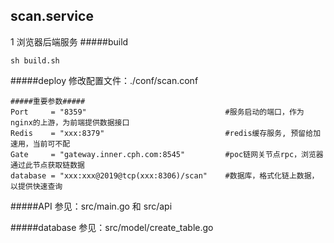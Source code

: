 ## scan.service
1
浏览器后端服务
#####build
```
sh build.sh
```
   
#####deploy
修改配置文件：./conf/scan.conf
```
#####重要参数#####
Port     = "8359"                               #服务启动的端口，作为nginx的上游，为前端提供数据接口
Redis    = "xxx:8379"                           #redis缓存服务, 预留给加速用，当前可不配
Gate     = "gateway.inner.cph.com:8545"         #poc链网关节点rpc，浏览器通过此节点获取链数据
database = "xxx:xxx@2019@tcp(xxx:8306)/scan"    #数据库，格式化链上数据，以提供快速查询
```

#####API
参见：src/main.go 和 src/api

#####database
参见：src/model/create_table.go
